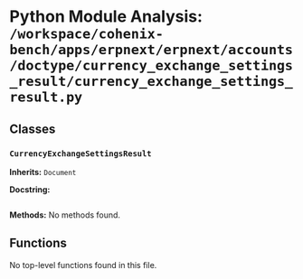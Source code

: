 # Python Module Analysis: `/workspace/cohenix-bench/apps/erpnext/erpnext/accounts/doctype/currency_exchange_settings_result/currency_exchange_settings_result.py`

## Classes

### `CurrencyExchangeSettingsResult`
**Inherits:** `Document`


**Docstring:**
```

```

**Methods:**
No methods found.




## Functions

No top-level functions found in this file.
